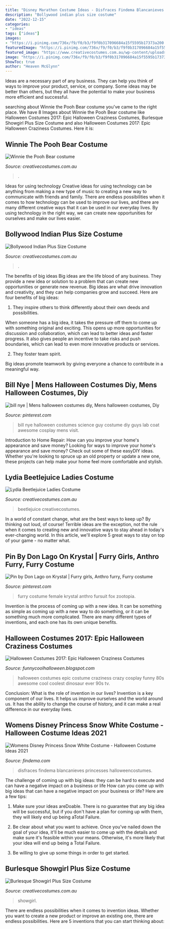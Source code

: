 ```yaml
---
title: "Disney Marathon Costume Ideas - Disfraces Findema Blancanieves Princesses Halloweencostumes"
description: "Bollywood indian plus size costume"
date: "2022-12-15"
categories:
- "ideas"
tags: ["ideas"]
images:
- "https://i.pinimg.com/736x/f9/f0/b3/f9f0b317096684a15f5595b17373a200.jpg"
featuredImage: "https://i.pinimg.com/736x/f9/f0/b3/f9f0b317096684a15f5595b17373a200.jpg"
featured_image: "https://www.creativecostumes.com.au/wp-content/uploads/2018/07/CC_April_18_078-768x1024.jpg"
image: "https://i.pinimg.com/736x/f9/f0/b3/f9f0b317096684a15f5595b17373a200.jpg"
ShowToc: true
author: "Heaven McGlynn"
---
```



Ideas are a necessary part of any business. They can help you think of ways to improve your product, service, or company. Some ideas may be better than others, but they all have the potential to make your business more efficient and successful.

	

		
searching about Winnie the Pooh Bear costume you've came to the right place. We have 8 Images about Winnie the Pooh Bear costume like Halloween Costumes 2017: Epic Halloween Craziness Costumes, Burlesque Showgirl Plus Size Costume and also Halloween Costumes 2017: Epic Halloween Craziness Costumes. Here it is:
		
    
## Winnie The Pooh Bear Costume

<img loading=lazy src="https://www.creativecostumes.com.au/wp-content/uploads/2014/04/Pooh-Bear-Costume-699x1024.jpg" onerror="this.onerror=null;this.src='https://tse1.mm.bing.net/th?id=OIP.ta1zWtSMP-m_4XvfCyA0NQHaK2&amp;pid=15.1';" alt="Winnie the Pooh Bear costume">

_Source: creativecostumes.com.au_

>. 

	

Ideas for using technology
Creative ideas for using technology can be anything from making a new type of music to creating a new way to communicate with friends and family. There are endless possibilities when it comes to how technology can be used to improve our lives, and there are many different creative ways that it can be used in our everyday lives. By using technology in the right way, we can create new opportunities for ourselves and make our lives easier.

    
## Bollywood Indian Plus Size Costume

<img loading=lazy src="https://www.creativecostumes.com.au/wp-content/uploads/2018/07/CC_April_18_078-768x1024.jpg" onerror="this.onerror=null;this.src='https://tse2.mm.bing.net/th?id=OIP.Ei4yYV3RKK3JLhPVukRZygHaJ4&amp;pid=15.1';" alt="Bollywood Indian Plus Size Costume">

_Source: creativecostumes.com.au_

>. 

	

The benefits of big ideas
Big ideas are the life blood of any business. They provide a new idea or solution to a problem that can create new opportunities or generate new revenue. Big ideas are what drive innovation and creativity, and they can help companies grow and succeed. Here are four benefits of big ideas:
1. They inspire others to think differently about their own deeds and possibilities.

When someone has a big idea, it takes the pressure off them to come up with something original and exciting. This opens up more opportunities for discussion and collaboration, which can lead to better ideas and faster progress. It also gives people an incentive to take risks and push boundaries, which can lead to even more innovative products or services.

2. They foster team spirit.

Big ideas promote teamwork by giving everyone a chance to contribute in a meaningful way.

    
## Bill Nye | Mens Halloween Costumes Diy, Mens Halloween Costumes, Diy

<img loading=lazy src="https://i.pinimg.com/736x/c1/90/93/c190930d0b5b62160191cf8205612ae4--halloween-costumes-for-guys-bill-nye.jpg" onerror="this.onerror=null;this.src='https://tse3.mm.bing.net/th?id=OIP.Z46Uz2bjVSNZ15Ze1EAf0gHaLG&amp;pid=15.1';" alt="bill nye | Mens halloween costumes diy, Mens halloween costumes, Diy">

_Source: pinterest.com_

>bill nye halloween costumes science guy costume diy guys lab coat awesome cosplay mens visit. 

	

Introduction to Home Repair: How can you improve your home's appearance and save money?
Looking for ways to improve your home's appearance and save money? Check out some of these easyDIY ideas. Whether you're looking to spruce up an old property or update a new one, these projects can help make your home feel more comfortable and stylish.

    
## Lydia Beetlejuice Ladies Costume

<img loading=lazy src="https://www.creativecostumes.com.au/wp-content/uploads/2017/03/lydia-768x1024.jpg" onerror="this.onerror=null;this.src='https://tse3.mm.bing.net/th?id=OIP.iLlOR7KrW-vUosP4QHHnzAHaJ4&amp;pid=15.1';" alt="Lydia Beetlejuice Ladies Costume">

_Source: creativecostumes.com.au_

>beetlejuice creativecostumes. 

	

In a world of constant change, what are the best ways to keep up? By thinking out loud, of course! Terrible ideas are the exception, not the rule when it comes to creating new and innovative ways to stay ahead in today's ever-changing world. In this article, we'll explore 5 great ways to stay on top of your game - no matter what.

    
## Pin By Don Lago On Krystal | Furry Girls, Anthro Furry, Furry Costume

<img loading=lazy src="https://i.pinimg.com/736x/f9/f0/b3/f9f0b317096684a15f5595b17373a200.jpg" onerror="this.onerror=null;this.src='https://tse3.mm.bing.net/th?id=OIP.0r9MT5eeGmq6jBgJpcTssAHaLJ&amp;pid=15.1';" alt="Pin by Don Lago on Krystal | Furry girls, Anthro furry, Furry costume">

_Source: pinterest.com_

>furry costume female krystal anthro fursuit fox zootopia. 

	

Invention is the process of coming up with a new idea. It can be something as simple as coming up with a new way to do something, or it can be something much more complicated. There are many different types of inventions, and each one has its own unique benefits.

    
## Halloween Costumes 2017: Epic Halloween Craziness Costumes

<img loading=lazy src="http://1.bp.blogspot.com/-FVh-G9mWfRk/UjO1I4nyJTI/AAAAAAAAHbM/WUERdjag0m8/s1600/crazy-halloween-costume-ideas-part2-18.jpg" onerror="this.onerror=null;this.src='https://tse3.mm.bing.net/th?id=OIP.Hcy230jgiWFiKLNJMGTA6AHaKH&amp;pid=15.1';" alt="Halloween Costumes 2017: Epic Halloween Craziness Costumes">

_Source: funnycoolhalloween.blogspot.com_

>halloween costumes epic costume craziness crazy cosplay funny 80s awesome cool coolest dinosaur ever 90s tv. 

	

Conclusion: What is the role of invention in our lives?
Invention is a key component of our lives. It helps us improve ourselves and the world around us. It has the ability to change the course of history, and it can make a real difference in our everyday lives.

    
## Womens Disney Princess Snow White Costume - Halloween Costume Ideas 2021

<img loading=lazy src="https://findema.com/wp-content/uploads/2014/10/halloween_20144827.jpg" onerror="this.onerror=null;this.src='https://tse2.mm.bing.net/th?id=OIP.vBeh-CE6w1NnLeKURro5uwHaKl&amp;pid=15.1';" alt="Womens Disney Princess Snow White Costume - Halloween Costume Ideas 2021">

_Source: findema.com_

>disfraces findema blancanieves princesses halloweencostumes. 

	

The challenge of coming up with big ideas: they can be hard to execute and can have a negative impact on a business or life
How can you come up with big ideas that can have a negative impact on your business or life? Here are a few tips: 
1. Make sure your ideas areDoable. There is no guarantee that any big idea will be successful, but if you don't have a plan for coming up with them, they will likely end up being aTotal Failure. 

2. Be clear about what you want to achieve. Once you've nailed down the goal of your idea, it'll be much easier to come up with the details and make sure it's feasible within your means. Otherwise, it's more likely that your idea will end up being a Total Failure. 

3. Be willing to give up some things in order to get started.

    
## Burlesque Showgirl Plus Size Costume

<img loading=lazy src="https://www.creativecostumes.com.au/wp-content/uploads/2018/07/CC_April_18_099-420x560.jpg" onerror="this.onerror=null;this.src='https://tse2.mm.bing.net/th?id=OIP.S2ZTUWDL2a8FcVkWEIXUrQAAAA&amp;pid=15.1';" alt="Burlesque Showgirl Plus Size Costume">

_Source: creativecostumes.com.au_

>showgirl. 

	

There are endless possibilities when it comes to invention ideas. Whether you want to create a new product or improve an existing one, there are endless possibilities. Here are 5 inventions that you can start thinking about: 

